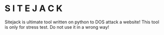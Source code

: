 #                                                   S I T E J A C K
Sitejack is ultimate tool written on python to DOS attack a website! This tool is only for stress test. Do not use it in a wrong way!
